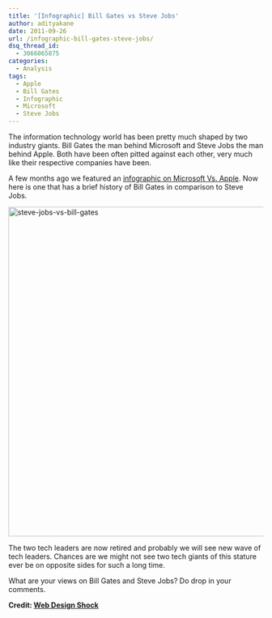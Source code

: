 ```yaml
---
title: '[Infographic] Bill Gates vs Steve Jobs'
author: adityakane
date: 2011-09-26
url: /infographic-bill-gates-steve-jobs/
dsq_thread_id:
  - 3066065875
categories:
  - Analysis
tags:
  - Apple
  - Bill Gates
  - Infographic
  - Microsoft
  - Steve Jobs
---
```

The information technology world has been pretty much shaped by two industry giants. Bill Gates the man behind Microsoft and Steve Jobs the man behind Apple. Both have been often pitted against each other, very much like their respective companies have been.

A few months ago we featured an [infographic on Microsoft Vs. Apple][1]. Now here is one that has a brief history of Bill Gates in comparison to Steve Jobs.

[<img class="wp-image-50789" style="padding-left: 0px;padding-right: 0px;padding-top: 0px;border-width: 0px" src="http://cdn.devilsworkshop.org/files/2011/09/steve-jobs-vs-bill-gates_thumb.png" alt="steve-jobs-vs-bill-gates" width="570" height="651" border="0" />][2]

The two tech leaders are now retired and probably we will see new wave of tech leaders. Chances are we might not see two tech giants of this stature ever be on opposite sides for such a long time.

What are your views on Bill Gates and Steve Jobs? Do drop in your comments.

**Credit: <a href="http://www.webdesignshock.com/steve-jobs-and-bill-gates-biography/" onclick="_gaq.push(['_trackEvent', 'outbound-article', 'http://www.webdesignshock.com/steve-jobs-and-bill-gates-biography/', 'Web Design Shock']);" >Web Design Shock</a>**

 [1]: http://devilsworkshop.org/infographic-microsoft-apple-history-computer-giants/
 [2]: http://cdn.devilsworkshop.org/files/2011/09/steve-jobs-vs-bill-gates.png
